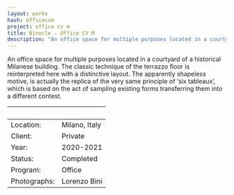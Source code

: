 ```yaml
---
layout: works
hash: officecvm
project: office cv m
title: Binocle - Office CV M
description: "An office space for multiple purposes located in a courtyard of a historical Milanese building."
---
```


An office space for multiple purposes located in a courtyard of a historical Milanese building. The classic technique of the terrazzo floor is reinterpreted here with a distinctive layout. The apparently shapeless motive, is actually the replica of the very same principle of ‘six tableaux’, which is based on the act of sampling existing forms transferring them into a different contest.


|&nbsp;|&nbsp;|
|:----------|:---------------|
|Location:|Milano, Italy|
|Client:|Private|
|Year:|2020-2021|
|Status:|Completed|
|Program:|Office|
|Photographs:|Lorenzo Bini|

